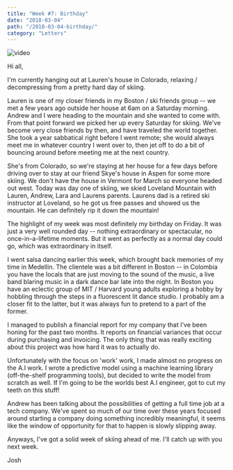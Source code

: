 ```yaml
---
title: "Week #7: Birthday"
date: "2018-03-04"
path: "/2018-03-04-birthday/"
category: "Letters"
---
```


![video](Birthday.gif)

Hi all,


I'm currently hanging out at Lauren's house in Colorado, relaxing / decompressing from a pretty hard day of skiing. 

Lauren is one of my closer friends in my Boston / ski friends group -- we met a few years ago outside her house at 6am on a Saturday morning. Andrew and I were heading to the mountain and she wanted to come with. From that point forward we picked her up every Saturday for skiing. We've become very close friends by then, and have traveled the world together. She took a year sabbatical right before I went remote; she would always meet me in whatever country I went over to, then jet off to do a bit of bouncing around before meeting me at the next country.

She's from Colorado, so we're staying at her house for a  few days before driving over to stay at our friend Skye's house in Aspen for some more skiing. We don't have the house in Vermont for March so everyone headed out west. Today was day one of skiing, we skied Loveland Mountain with Lauren, Andrew, Lara and Laurens parents. Laurens dad is a retired ski instructor at Loveland, so he got us free passes and showed us the mountain. He can definitely rip it down the mountain!

The highlight of my week was most definitely my birthday on Friday. It was just a very well rounded day -- nothing extraordinary or spectacular, no once-in-a-lifetime moments. But it went as perfectly as a normal day could go, which was extraordinary in itself. 

I went salsa dancing earlier this week, which brought back memories of my time in Medellin. The clientele was a bit different in Boston -- in Colombia you have the locals that are just moving to the sound of the music, a live band blaring music in a dark dance bar late into the night. In Boston you have an eclectic group of MIT / Harvard young adults exploring a hobby by hobbling through the steps in a fluorescent lit dance studio. I probably am a closer fit to the latter, but it was always fun to pretend to a part of the former.

I managed to publish a financial report for my company that I've been honing for the past two months. It reports on financial variances that occur during purchasing and invoicing. The only thing that was really exciting about this project was how hard it was to actually do.

Unfortunately with the focus on 'work' work, I made almost no progress on the A.I work. I wrote a predictive model using a machine learning library (off-the-shelf programming tools), but decided to write the model from scratch as well. If I'm going to be the worlds best A.I engineer, got to cut my teeth on this stuff! 

Andrew has been talking about the possibilities of getting a full time job at a tech company. We've spent so much of our time over these years focused around starting a company doing something incredibly meaningful, it seems like the window of opportunity for that to happen is slowly slipping away. 

Anyways, I've got a solid week of skiing ahead of me. I'll catch up with you next week.

Josh